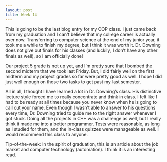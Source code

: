 ```yaml
---
layout: post
title: Week 14 
---
```

This is going to be the last blog entry for my OOP class. I just came back from my graduation and I can't believe that my college career is actually over now. Transferring to computer science at the end of my junior year, it took me a while to finish my degree, but I think it was worth it. Dr. Downing does not give out finals for his classes (and luckily, I don’t have any other finals as well), so I am officially done! 

Our project 5 grade is not up yet, and I’m pretty sure that I bombed the second midterm that we took last Friday. But, I did fairly well on the first midterm and my project grades so far were pretty good as well. I hope I did just well enough on those two tasks to get past my last semester. 

All in all, I thought I have learned a lot in Dr. Downing’s class. His distinctive lecture style forced me to really concentrate and think in class. I felt like I had to be ready at all times because you never know when he is going to call out your name. Even though I wasn’t able to answer to his questions every time, Dr. Downing tried to guide me to the right answer whenever I got stuck. Doing all the projects in C++ was a challenge as well, but I really think it made me into a better programmer. Tests were reasonable, as long as I studied for them, and the in-class quizzes were manageable as well. I would recommend this class to anyone. 

Tip-of-the-week: 
In the spirit of graduation, this is an article about the job market and computer technology (automation). I think it is an interesting read. 
